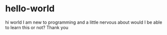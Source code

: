 # hello-world
hi world
I am new to programming and a little nervous about would I be able to learn this or not? 
Thank you 
